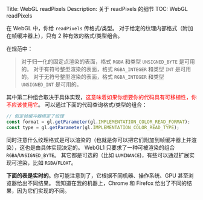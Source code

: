 Title: WebGL readPixels
Description: 关于 readPixels 的细节
TOC: WebGL readPixels

在 WebGL 中，你给 `readPixels` 传格式/类型。
对于给定的纹理内部格式（附加在帧缓冲器上），只有 2 种有效的格式/类型组合。

在规范中：

> 对于归一化的固定点渲染的表面，格式 `RGBA` 和类型 `UNSIGNED_BYTE` 是可用的。
对于有符号整型渲染的表面，格式 `RGBA_INTEGER` 和类型 `INT` 是可用的。
对于无符号整型渲染的表面，格式 `RGBA_INTEGER` 和类型 `UNSIGNED_INT` 是可用的。

其中第二种组合取决于具体实现，<span style="color: red;">这意味着如果你想要你的代码具有可移植性，你不应该使用它</span>。
可以通过下面的代码查询格式/类型的组合：

```js
// 假定帧缓冲器绑定了纹理
const format = gl.getParameter(gl.IMPLEMENTATION_COLOR_READ_FORMAT);
const type = gl.getParameter(gl.IMPLEMENTATION_COLOR_READ_TYPE);
```

同时注意什么纹理格式是可以渲染的（也就是你可以把它们附加到帧缓冲器上并渲染），这也是由具体实现决定的。
WebGL1 只要求了一种可被渲染的组合 `RGBA`/`UNSIGNED_BYTE`。
其它都是可选的（比如 `LUMINANCE`)，有些可以通过扩展实现可渲染，比如 `RGBA`/`FLOAT`。

**下面的表是实时的**。你可能注意到了，它根据不同机器、操作系统、GPU 甚至浏览器给出不同结果。
我知道在我的机器上，Chrome 和 Firefox 给出了不同的结果，因为它们实现的不同。

<div class="webgl_center" data-diagram="formats"></div>

<script src="../resources/twgl-full.min.js"></script>
<script src="resources/webgl-readpixels.js"></script>
